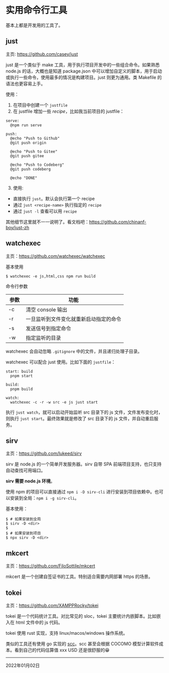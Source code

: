 # 实用命令行工具

基本上都是开发用的工具了。

## just

主页: https://github.com/casey/just

just 是一个类似于 make 工具，用于执行项目开发中的一些组合命令。如果熟悉 node.js 的话，大概也是知道 package.json 中可以增加自定义的脚本，用于启动或执行一些命令，使用最多的情况是构建项目。just 则更为通用。类 Makefile 的语法也更容易上手。

使用：

1. 在项目中创建一个 `justfile`
2. 在 justfile 增加一些 *recipe*，比如我当前项目的 justfile：

```justfile
serve:
  @npm run serve

push:
  @echo "Push to Github"
  @git push origin

  @echo "Push to Gitee"
  @git push gitee
  
  @echo "Push to Codeberg"
  @git push codeberg

  @echo "DONE"

```

3. 使用:

  - 直接执行 `just`。默认会执行第一个 recipe
  - 通过 `just <recipe-name>` 执行指定的 `recipe`
  - 通过 `just -l` 查看可以用 `recipe`

其他细节这里就不一一说明了。看文档吧：https://github.com/chinanf-boy/just-zh

## watchexec

主页：https://github.com/watchexec/watchexec

基本使用

```shell
$ watchexec -e js,html,css npm run build
```

命令行参数

| 参数 | 功能 |
|-----|------|
| -c  | 清空 console 输出 |
| -r  | 一旦监听到文件变化就重新启动指定的命令 |
| -s <SINGLE> | 发送信号到指定命令 |
| -w <DIR> | 指定监听的目录 |

watchexec 会自动忽略 `.gitignore` 中的文件，并且递归处理子目录。

watchexec 可以配合 just 使用。比如下面的 `justfile`：

```justfile
start: build
  pnpm start

build:
  pnpm build

watch:
  watchexec -c -r -w src -e js just start

```

执行 `just watch`，就可以启动开始监听 src 目录下的 js 文件，文件发布变化时，则执行 `just start`。最终效果就是修改了 src 目录下的 js 文件，并自动重启服务。

## sirv

主页：https://github.com/lukeed/sirv

sirv 是 node.js 的一个简单开发服务器。sirv 自带 SPA 前端项目支持，也只支持自动查找可用端口。

**sirv 需要 node.js 环境**。

使用 npm 的项目可以直接通过 `npm i -D sirv-cli` 进行安装到项目依赖中。也可以安装到全局：`npm i -g sirv-cli`。

基本使用：

```shell
$ # 如果安装到全局
$ sirv -D <dir>
$
$ # 如果安装到项目
$ npx sirv -D <dir>
```

## mkcert

主页：https://github.com/FiloSottile/mkcert

mkcert 是一个创建自签证书的工具。特别适合需要内网部署 https 的场景。

## tokei

主页：https://github.com/XAMPPRocky/tokei

tokei 是一个代码统计工具。对比常见的 sloc，tokei 主要统计内嵌脚本。比如嵌入在 html 文件中的 js 代码。

tokei 使用 rust 实现，支持 linux/macos/windows 操作系统。

类似的工具还有使用 go 实现的 [scc](scc)。scc 甚至会根据 COCOMO 模型计算软件成本。看到自己的代码估算值 xxx USD 还是很舒服的😁

[scc]: https://github.com/boyter/scc

---

2022年01月02日